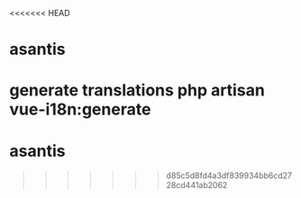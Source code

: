 <<<<<<< HEAD
# asantis


generate translations
php artisan vue-i18n:generate
=======
# asantis
>>>>>>> d85c5d8fd4a3df839934bb6cd2728cd441ab2062
